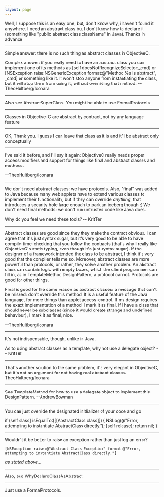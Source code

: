 ```yaml
---
layout: page
---
```



Well, I suppose this is an easy one, but, don't know why, i haven't found it anywhere.
I need an abstract class but I don't know how to declare it (something like "public abstract class className" in Java).
Thanks in advance

----

Simple answer: there is no such thing as abstract classes in ObjectiveC.

Complex answer: if you really need to have an abstract class you can implement one of its methods as     [self doesNotRecognizeSelector:_cmd] or     [NSException raise:NSGenericException format:@"Method %s is abstract", _cmd] or something like it. It won't stop anyone from instantiating the class, but it will stop them from using it, without overriding that method. --TheoHultberg/Iconara

----

Also see AbstractSuperClass. You might be able to use FormalProtocols.

----

Classes in Objective-C are abstract by contract, not by any language feature.

----

OK, Thank you. I guess I can leave that class as it is and it'll be abstract only conceptually

----

I've said it before, and I'll say it again: ObjectiveC really needs proper access modifiers and support for things like final and abstract classes and methods.

--TheoHultberg/Iconara

----

We don't need abstract classes: we have protocols. Also, "final" was added to Java because many web applets have to extend various classes to implement their functionality, but if they can override *anything*, that introduces a security hole large enough to park an iceberg though :)  We don't need final methods: we don't run untrusted code like Java does.

Why do you feel we need these tools? -- KritTer

----

Abstract classes are good since they they make the contract obvious. I can agree that it's just syntax sugar, but it's very good to be able to have compile-time-checking that you follow the contracts (that's why I really like ObjectiveC's static typing, even though it's just syntax sugar). If the designer of a framework intended the class to be abstract, I think it's very good that the compiler tells me so. Moreover, abstract classes are more powerful than protocols, or rather, they solve another problem. An abstract class can contain logic with empty boxes, which the client programmer can fill in, as in TemplateMethod DesignPattern, a protocol cannot. Protocols are good for other things. 

Final is good for the same reason as abstract classes: a message that can't be missed: don't override this method! It is a useful feature of the Java language, for more things than applet access-control. If my design requires the exact implementation of a method, I mark it as final. If I have a class that should never be subclasses (since it would create strange and undefined behaviour), I mark it as final, nice.

--TheoHultberg/Iconara

----
It's not indispensable, though, unlike in Java.

As to using abstract classes as a template, why not use a delegate object?
-- KritTer

----
That's another solution to the same problem, it's very elegant in ObjectiveC, but it's not an argument for not having real abstract classes. 
--TheoHultberg/Iconara

----
See TemplateMethod for how to use a delegate object to implement this DesignPattern.
--AndrewBowman

----

You can just override the designated initlializer of your code and go 
    
if (self class] isEqualTo:[[[AbstractClass class]]) { 
    NSLog(@"Error, attempting to instantiate AbstractClass directly."); 
    [self release]; 
    return nil; 
}


----

Wouldn't it be better to raise an exception rather than just log an error?

    [NSException raise:@"Abstract Class Exception" format:@"Error, attempting to instantiate AbstractClass directly."]

*as stated above...*

----

Also, see WhyDeclareClassAsAbstract

----

Just use a FormalProtocols.
